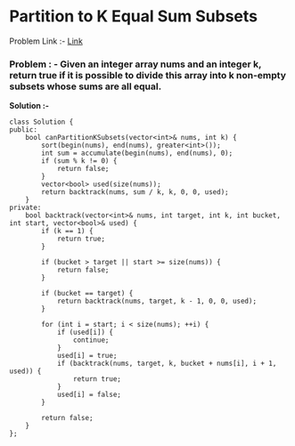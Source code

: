# Partition to K Equal Sum Subsets

Problem Link :- [Link](https://leetcode.com/problems/partition-to-k-equal-sum-subsets/)

<h3>
Problem : - Given an integer array nums and an integer k, return true if it is possible to divide this array into k non-empty subsets whose sums are all equal.
</h3>


**Solution :-**
```
class Solution {
public:
    bool canPartitionKSubsets(vector<int>& nums, int k) {
        sort(begin(nums), end(nums), greater<int>());
        int sum = accumulate(begin(nums), end(nums), 0);
        if (sum % k != 0) {
            return false;
        }
        vector<bool> used(size(nums));
        return backtrack(nums, sum / k, k, 0, 0, used);
    }
private:
    bool backtrack(vector<int>& nums, int target, int k, int bucket, int start, vector<bool>& used) {
        if (k == 1) {
            return true;
        }
        
        if (bucket > target || start >= size(nums)) {
            return false;
        }
        
        if (bucket == target) {
            return backtrack(nums, target, k - 1, 0, 0, used);
        }
        
        for (int i = start; i < size(nums); ++i) {
            if (used[i]) {
                continue;
            }
            used[i] = true;
            if (backtrack(nums, target, k, bucket + nums[i], i + 1, used)) {
                return true;
            }
            used[i] = false;
        }
        
        return false;
    }
};
```
